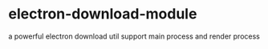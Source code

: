 # electron-download-module
a powerful electron download util support main process and render process
